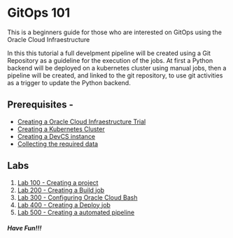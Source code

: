 # GitOps 101
This is a beginners guide for those who are interested on GitOps using the Oracle Cloud Infraestructure

In this this tutorial a full develpment pipeline will be created using a Git Repository as a guideline for the execution of the jobs. At first a Python backend will be deployed on a kubernetes cluster using manual jobs, then a pipeline will be created, and linked to the git repository, to use git activities as a trigger to update the Python backend.

## Prerequisites - 

* [Creating a Oracle Cloud Infraestructure Trial](https://www.oracle.com/cloud/free/)
* [Creating a Kubernetes Cluster](https://www.oracle.com/webfolder/technetwork/tutorials/obe/oci/oke-full/index.html)
* [Creating a DevCS instance](https://docs.oracle.com/en/cloud/paas/developer-cloud/csdcs/service-setup.html#GUID-8EE9FC19-70A0-4508-A6B1-FB8425C13A91)
* [Collecting the required data](./requiredinfos.md)

## Labs 

1. [Lab 100 - Creating a project](Lab100/Lab100.md)
2. [Lab 200 - Creating a Build job](Lab200/Lab200.md)
3. [Lab 300 - Configuring Oracle Cloud Bash](Lab300/Lab300.md)
4. [Lab 400 - Creating a Deploy job](Lab400/Lab400.md)
5. [Lab 500 - Creating a automated pipeline](Lab500/Lab500.md)


##### Have Fun!!!
